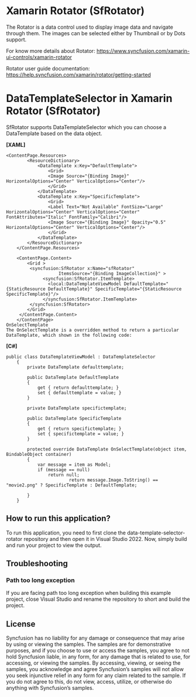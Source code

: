 # Xamarin Rotator (SfRotator)

The Rotator is a data control used to display image data and navigate through them. The images can be selected either by Thumbnail or by Dots support.

For know more details about Rotator: https://www.syncfusion.com/xamarin-ui-controls/xamarin-rotator

Rotator user guide documentation: https://help.syncfusion.com/xamarin/rotator/getting-started

# DataTemplateSelector in Xamarin Rotator (SfRotator)
SfRotator supports DataTemplateSelector which you can choose a DataTemplate based on the data object.

**[XAML]**

```
<ContentPage.Resources>
        <ResourceDictionary>
            <DataTemplate x:Key="DefaultTemplate">
                <Grid>
                <Image Source="{Binding Image}" HorizontalOptions="Center" VerticalOptions="Center"/>
                </Grid>
            </DataTemplate>
            <DataTemplate x:Key="SpecificTemplate">
                <Grid>
                <Label Text="Not Available" FontSize="Large" HorizontalOptions="Center" VerticalOptions="Center" FontAttributes="Italic" FontFamily="Calibri"/>
                <Image Source="{Binding Image}" Opacity="0.5" HorizontalOptions="Center" VerticalOptions="Center"/>
                </Grid>
            </DataTemplate>
        </ResourceDictionary>
    </ContentPage.Resources>

    <ContentPage.Content>      
        <Grid >
         <syncfusion:SfRotator x:Name="sfRotator" 
                    ItemsSource="{Binding ImageCollection}" >
              <syncfusion:SfRotator.ItemTemplate>
                <local:DataTemplateViewModel DefaultTemplate="{StaticResource DefaultTemplate}" SpecificTemplate="{StaticResource SpecificTemplate}"/>
              </syncfusion:SfRotator.ItemTemplate>
         </syncfusion:SfRotator>
        </Grid>
     </ContentPage.Content>
    </ContentPage>
OnSelectTemplate
The OnSelectTemplate is a overridden method to return a particular DataTemplate, which shown in the following code:
```
**[C#]**

```
public class DataTemplateViewModel : DataTemplateSelector
    {
        private DataTemplate defaulttemplate;

        public DataTemplate DefaultTemplate
        {
            get { return defaulttemplate; }
            set { defaulttemplate = value; }
        }

        private DataTemplate specifictemplate;

        public DataTemplate SpecificTemplate
        {
            get { return specifictemplate; }
            set { specifictemplate = value; }
        }

        protected override DataTemplate OnSelectTemplate(object item, BindableObject container)
        {
            var message = item as Model;
            if (message == null)
                return null;
                        return message.Image.ToString() == "movie2.png" ? SpecificTemplate : DefaultTemplate;

        }
    }
```
## How to run this application?

To run this application, you need to first clone the data-template-selector-rotator repository and then open it in Visual Studio 2022. Now, simply build and run your project to view the output.

## <a name="troubleshooting"></a>Troubleshooting ##
### Path too long exception
If you are facing path too long exception when building this example project, close Visual Studio and rename the repository to short and build the project.

## License

Syncfusion has no liability for any damage or consequence that may arise by using or viewing the samples. The samples are for demonstrative purposes, and if you choose to use or access the samples, you agree to not hold Syncfusion liable, in any form, for any damage that is related to use, for accessing, or viewing the samples. By accessing, viewing, or seeing the samples, you acknowledge and agree Syncfusion’s samples will not allow you seek injunctive relief in any form for any claim related to the sample. If you do not agree to this, do not view, access, utilize, or otherwise do anything with Syncfusion’s samples.
